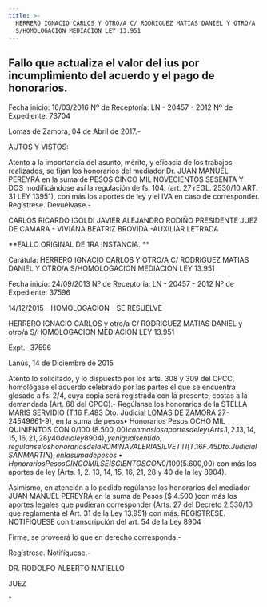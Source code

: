 ```yaml
---
title: >-
  HERRERO IGNACIO CARLOS Y OTRO/A C/ RODRIGUEZ MATIAS DANIEL Y OTRO/A
  S/HOMOLOGACION MEDIACION LEY 13.951
---
```

## Fallo que actualiza el valor del ius por incumplimiento del acuerdo y el pago de honorarios. 

Fecha inicio:  16/03/2016	Nº de Receptoría:  LN - 20457 - 2012	Nº de Expediente:  73704

 Lomas de Zamora, 04 de Abril de 2017.-

 AUTOS Y VISTOS:

Atento a la importancia del asunto, mérito, y eficacia de los trabajos realizados, se fijan los honorarios del mediador Dr. JUAN MANUEL PEREYRA en la suma de PESOS CINCO MIL NOVECIENTOS SESENTA Y DOS modificándose así la regulación de fs. 104. (art. 27 rEGL. 2530/10 ART. 31 LEY 13951), con más los aportes de ley y el IVA en caso de corresponder. Regístrese. Devuélvase.- 

CARLOS RICARDO IGOLDI JAVIER ALEJANDRO RODIÑO PRESIDENTE JUEZ DE CAMARA - VIVIANA BEATRIZ BROVIDA -AUXILIAR LETRADA  		



**FALLO ORIGINAL DE 1RA INSTANCIA. **

Carátula:  HERRERO IGNACIO CARLOS Y OTRO/A C/ RODRIGUEZ MATIAS DANIEL Y OTRO/A S/HOMOLOGACION MEDIACION LEY 13.951

Fecha inicio:  24/09/2013	Nº de Receptoría:  LN - 20457 - 2012	Nº de Expediente:  37596

14/12/2015 - HOMOLOGACION - SE RESUELVE

HERRERO IGNACIO CARLOS y otro/a C/ RODRIGUEZ MATIAS DANIEL y otro/a S/HOMOLOGACION MEDIACION LEY 13.951

 Expt.- 37596

Lanús, 14 de Diciembre de 2015

 Atento lo solicitado, y lo dispuesto por los arts. 308 y 309 del CPCC, homológase el acuerdo celebrado por las partes el que se encuentra glosado a fs. 2/4, cuya copia será registrada con la presente, costas a la demandada (Art. 68 del CPCC).- Regúlanse los honorarios de la STELLA MARIS SERVIDIO (T.16 F.483 Dto. Judicial LOMAS DE ZAMORA 27-24549661-9), en la suma de pesos• Honorarios Pesos OCHO MIL QUINIENTOS CON 0/100 ($8.500,00) con más los aportes de ley (Arts. 1, 2. 13, 14, 15, 16, 21, 28 y 40 de la ley 8904), y en igual sentido, regúlanse los honorarios de la ROMINA VALERIA SILVETTI (T.16 F.45 Dto. Judicial SAN MARTIN ) , en la suma de pesos• Honorarios Pesos CINCO MIL SEISCIENTOS CON 0/100 ($5.600,00) con más los aportes de ley (Arts. 1, 2. 13, 14, 15, 16, 21, 28 y 40 de la ley 8904).

Asimismo, en atención a lo pedido regúlanse los honorarios del mediador JUAN MANUEL PEREYRA en la suma de Pesos ($ 4.500 )con más los aportes legales que pudieran corresponder (Arts. 27 del Decreto 2.530/10 que reglamenta el Art. 31 de la Ley 13.951) con más. REGISTRESE. NOTIFÍQUESE con transcripción del art. 54 de la Ley 8904

Firme, se proveerá lo que en derecho corresponda.-

Regístrese. Notifíquese.-

 

DR. RODOLFO ALBERTO NATIELLO

JUEZ 		









"
